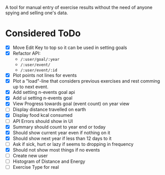 A tool for manual entry of exercise results without the need of anyone spying and selling one's data.

# Considered ToDo

- [x] Move Edit Key to top so it can be used in setting goals
- [x] Refactor API:
  * `/:user/goal/:year`
  * `/:user/event/`
  * `/:user/event/:id`
- [x] Plot points not lines for events
- [x] Plot a "load"-line that considers previous exercises and rest comming up to next event.
- [x] Add setting n-events goal api
- [x] Add ui setting n-events goal
- [x] View Progress towards goal (event count) on year view
- [ ] Display distance travelled on earth
- [x] Display food kcal consumed
- [ ] API Errors should show in UI
- [x] Summary should count to year end or today
- [x] Should show current year even if nothing on it
- [x] Should show next year if less than 12 days to it
- [ ] Ask if sick, hurt or lazy if seems to dropping in frequency
- [x] Should not show most things if no events
- [ ] Create new user
- [ ] Histogram of Distance and Energy
- [ ] Exercise Type for real
